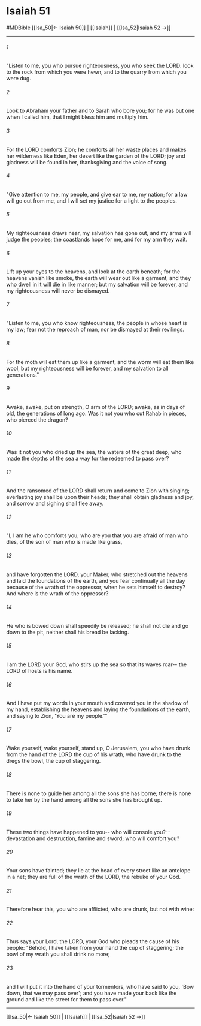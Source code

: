 # Isaiah 51
#MDBible
[[Isa_50|← Isaiah 50]] | [[Isaiah]] | [[Isa_52|Isaiah 52 →]]

***

###### 1 

"Listen to me, you who pursue righteousness, you who seek the LORD: look to the rock from which you were hewn, and to the quarry from which you were dug. 

###### 2 

Look to Abraham your father and to Sarah who bore you; for he was but one when I called him, that I might bless him and multiply him. 

###### 3 

For the LORD comforts Zion; he comforts all her waste places and makes her wilderness like Eden, her desert like the garden of the LORD; joy and gladness will be found in her, thanksgiving and the voice of song. 

###### 4 

"Give attention to me, my people, and give ear to me, my nation; for a law will go out from me, and I will set my justice for a light to the peoples. 

###### 5 

My righteousness draws near, my salvation has gone out, and my arms will judge the peoples; the coastlands hope for me, and for my arm they wait. 

###### 6 

Lift up your eyes to the heavens, and look at the earth beneath; for the heavens vanish like smoke, the earth will wear out like a garment, and they who dwell in it will die in like manner; but my salvation will be forever, and my righteousness will never be dismayed. 

###### 7 

"Listen to me, you who know righteousness, the people in whose heart is my law; fear not the reproach of man, nor be dismayed at their revilings. 

###### 8 

For the moth will eat them up like a garment, and the worm will eat them like wool, but my righteousness will be forever, and my salvation to all generations." 

###### 9 

Awake, awake, put on strength, O arm of the LORD; awake, as in days of old, the generations of long ago. Was it not you who cut Rahab in pieces, who pierced the dragon? 

###### 10 

Was it not you who dried up the sea, the waters of the great deep, who made the depths of the sea a way for the redeemed to pass over? 

###### 11 

And the ransomed of the LORD shall return and come to Zion with singing; everlasting joy shall be upon their heads; they shall obtain gladness and joy, and sorrow and sighing shall flee away. 

###### 12 

"I, I am he who comforts you; who are you that you are afraid of man who dies, of the son of man who is made like grass, 

###### 13 

and have forgotten the LORD, your Maker, who stretched out the heavens and laid the foundations of the earth, and you fear continually all the day because of the wrath of the oppressor, when he sets himself to destroy? And where is the wrath of the oppressor? 

###### 14 

He who is bowed down shall speedily be released; he shall not die and go down to the pit, neither shall his bread be lacking. 

###### 15 

I am the LORD your God, who stirs up the sea so that its waves roar-- the LORD of hosts is his name. 

###### 16 

And I have put my words in your mouth and covered you in the shadow of my hand, establishing the heavens and laying the foundations of the earth, and saying to Zion, 'You are my people.'" 

###### 17 

Wake yourself, wake yourself, stand up, O Jerusalem, you who have drunk from the hand of the LORD the cup of his wrath, who have drunk to the dregs the bowl, the cup of staggering. 

###### 18 

There is none to guide her among all the sons she has borne; there is none to take her by the hand among all the sons she has brought up. 

###### 19 

These two things have happened to you-- who will console you?-- devastation and destruction, famine and sword; who will comfort you? 

###### 20 

Your sons have fainted; they lie at the head of every street like an antelope in a net; they are full of the wrath of the LORD, the rebuke of your God. 

###### 21 

Therefore hear this, you who are afflicted, who are drunk, but not with wine: 

###### 22 

Thus says your Lord, the LORD, your God who pleads the cause of his people: "Behold, I have taken from your hand the cup of staggering; the bowl of my wrath you shall drink no more; 

###### 23 

and I will put it into the hand of your tormentors, who have said to you, 'Bow down, that we may pass over'; and you have made your back like the ground and like the street for them to pass over." 

***

[[Isa_50|← Isaiah 50]] | [[Isaiah]] | [[Isa_52|Isaiah 52 →]]
